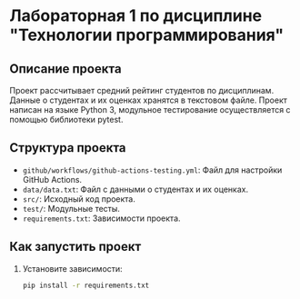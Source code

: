# Лабораторная 1 по дисциплине "Технологии программирования"

## Описание проекта

Проект рассчитывает средний рейтинг студентов по дисциплинам. Данные о студентах и их оценках хранятся в текстовом файле. Проект написан на языке Python 3, модульное тестирование осуществляется с помощью библиотеки pytest.

## Структура проекта

- `github/workflows/github-actions-testing.yml`: Файл для настройки GitHub Actions.
- `data/data.txt`: Файл с данными о студентах и их оценках.
- `src/`: Исходный код проекта.
- `test/`: Модульные тесты.
- `requirements.txt`: Зависимости проекта.

## Как запустить проект

1. Установите зависимости:
   ```bash
   pip install -r requirements.txt
